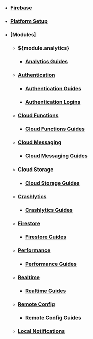 * ### [Firebase](home)
* ### [Platform Setup](platform_setup)
* ### [Modules]
  * ### ${module.analytics}
    * ### [Analytics Guides](guides_analytics)
  * ### [Authentication](authentication)
    * ### [Authentication Guides](guides_authentication)
    * ### [Authentication Logins](logins_authentication)
  * ### [Cloud Functions](cloud_functions)
    * ### [Cloud Functions Guides](setup_cloud_functions)
  * ### [Cloud Messaging](cloud_messaging)
    * ### [Cloud Messaging Guides](guides_cloud_messaging)
  * ### [Cloud Storage](cloud_storage)
    * ### [Cloud Storage Guides](guides_cloud_storage)
  * ### [Crashlytics](crashlytics)
    * ### [Crashlytics Guides](guides_crashlytics)
  * ### [Firestore](firestore)
    * ### [Firestore Guides](guides_firestore)
  * ### [Performance](performance)
    * ### [Performance Guides](guides_performance)
  * ### [Realtime](realtime)
    * ### [Realtime Guides](guides_realtime)
  * ### [Remote Config](remote_config)
    * ### [Remote Config Guides](guides_remote_config)
  * ### [Local Notifications](local_notifications)